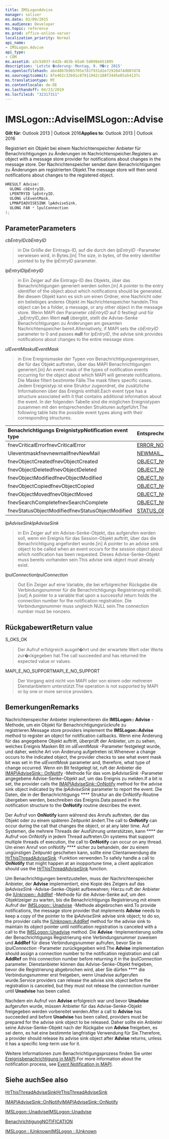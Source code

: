```yaml
---
title: IMSLogonAdvise
manager: soliver
ms.date: 03/09/2015
ms.audience: Developer
ms.topic: reference
ms.prod: office-online-server
localization_priority: Normal
api_name:
- IMSLogon.Advise
api_type:
- COM
ms.assetid: a3c5d937-642b-463b-b5a0-5d099e651895
description: 'Letzte �nderung: Montag, 9. M�rz 2015'
ms.openlocfilehash: abe4867b965f05e781f931d2e72920474d007d78
ms.sourcegitcommit: 8fe462c32b91c87911942c188f3445e85a54137c
ms.translationtype: MT
ms.contentlocale: de-DE
ms.lasthandoff: 04/23/2019
ms.locfileid: "32317311"
---
```

# <a name="imslogonadvise"></a><span data-ttu-id="6a13e-103">IMSLogon::Advise</span><span class="sxs-lookup"><span data-stu-id="6a13e-103">IMSLogon::Advise</span></span>

  
  
<span data-ttu-id="6a13e-104">**Gilt für**: Outlook 2013 | Outlook 2016</span><span class="sxs-lookup"><span data-stu-id="6a13e-104">**Applies to**: Outlook 2013 | Outlook 2016</span></span> 
  
<span data-ttu-id="6a13e-105">Registriert ein Objekt bei einem Nachrichtenspeicher Anbieter für Benachrichtigungen zu Änderungen im Nachrichtenspeicher.</span><span class="sxs-lookup"><span data-stu-id="6a13e-105">Registers an object with a message store provider for notifications about changes in the message store.</span></span> <span data-ttu-id="6a13e-106">Der Nachrichtenspeicher sendet dann Benachrichtigungen zu Änderungen am registrierten Objekt.</span><span class="sxs-lookup"><span data-stu-id="6a13e-106">The message store will then send notifications about changes to the registered object.</span></span>
  
```cpp
HRESULT Advise(
  ULONG cbEntryID,
  LPENTRYID lpEntryID,
  ULONG ulEventMask,
  LPMAPIADVISESINK lpAdviseSink,
  ULONG FAR * lpulConnection
);
```

## <a name="parameters"></a><span data-ttu-id="6a13e-107">Parameter</span><span class="sxs-lookup"><span data-stu-id="6a13e-107">Parameters</span></span>

 <span data-ttu-id="6a13e-108">_cbEntryID_</span><span class="sxs-lookup"><span data-stu-id="6a13e-108">_cbEntryID_</span></span>
  
> <span data-ttu-id="6a13e-109">in Die Größe der Eintrags-ID, auf die durch den _lpEntryID_ -Parameter verwiesen wird, in Bytes.</span><span class="sxs-lookup"><span data-stu-id="6a13e-109">[in] The size, in bytes, of the entry identifier pointed to by the  _lpEntryID_ parameter.</span></span> 
    
 <span data-ttu-id="6a13e-110">_lpEntryID_</span><span class="sxs-lookup"><span data-stu-id="6a13e-110">_lpEntryID_</span></span>
  
> <span data-ttu-id="6a13e-111">in Ein Zeiger auf die Eintrags-ID des Objekts, über das Benachrichtigungen generiert werden sollen.</span><span class="sxs-lookup"><span data-stu-id="6a13e-111">[in] A pointer to the entry identifier of the object about which notifications should be generated.</span></span> <span data-ttu-id="6a13e-112">Bei diesem Objekt kann es sich um einen Ordner, eine Nachricht oder ein beliebiges anderes Objekt im Nachrichtenspeicher handeln.</span><span class="sxs-lookup"><span data-stu-id="6a13e-112">This object can be a folder, a message, or any other object in the message store.</span></span> <span data-ttu-id="6a13e-113">Wenn MAPI den Parameter _cbEntryID_ auf 0 festlegt und für _lpEntryID_den Wert **null** übergibt, stellt die Advise-Senke Benachrichtigungen zu Änderungen am gesamten Nachrichtenspeicher bereit.</span><span class="sxs-lookup"><span data-stu-id="6a13e-113">Alternatively, if MAPI sets the  _cbEntryID_ parameter to 0 and passes **null** for  _lpEntryID_, the advise sink provides notifications about changes to the entire message store.</span></span>
    
 <span data-ttu-id="6a13e-114">_ulEventMask_</span><span class="sxs-lookup"><span data-stu-id="6a13e-114">_ulEventMask_</span></span>
  
> <span data-ttu-id="6a13e-115">in Eine Ereignismaske der Typen von Benachrichtigungsereignissen, die für das Objekt auftreten, über das MAPI Benachrichtigungen generiert.</span><span class="sxs-lookup"><span data-stu-id="6a13e-115">[in] An event mask of the types of notification events occurring for the object about which MAPI will generate notifications.</span></span> <span data-ttu-id="6a13e-116">Die Maske filtert bestimmte Fälle.</span><span class="sxs-lookup"><span data-stu-id="6a13e-116">The mask filters specific cases.</span></span> <span data-ttu-id="6a13e-117">Jedem Ereignistyp ist eine Struktur zugeordnet, die zusätzliche Informationen über das Ereignis enthält.</span><span class="sxs-lookup"><span data-stu-id="6a13e-117">Each event type has a structure associated with it that contains additional information about the event.</span></span> <span data-ttu-id="6a13e-118">In der folgenden Tabelle sind die möglichen Ereignistypen zusammen mit den entsprechenden Strukturen aufgeführt.</span><span class="sxs-lookup"><span data-stu-id="6a13e-118">The following table lists the possible event types along with their corresponding structures.</span></span>
    
|<span data-ttu-id="6a13e-119">**Benachrichtigungs Ereignistyp**</span><span class="sxs-lookup"><span data-stu-id="6a13e-119">**Notification event type**</span></span>|<span data-ttu-id="6a13e-120">**Entsprechende Struktur**</span><span class="sxs-lookup"><span data-stu-id="6a13e-120">**Corresponding structure**</span></span>|
|:-----|:-----|
|<span data-ttu-id="6a13e-121">fnevCriticalError</span><span class="sxs-lookup"><span data-stu-id="6a13e-121">fnevCriticalError</span></span>  <br/> |[<span data-ttu-id="6a13e-122">ERROR_NOTIFICATION</span><span class="sxs-lookup"><span data-stu-id="6a13e-122">ERROR_NOTIFICATION</span></span>](error_notification.md) <br/> |
|<span data-ttu-id="6a13e-123">Uleventmaskfnevnewmail</span><span class="sxs-lookup"><span data-stu-id="6a13e-123">fnevNewMail</span></span>  <br/> |[<span data-ttu-id="6a13e-124">NEWMAIL_NOTIFICATION</span><span class="sxs-lookup"><span data-stu-id="6a13e-124">NEWMAIL_NOTIFICATION</span></span>](newmail_notification.md) <br/> |
|<span data-ttu-id="6a13e-125">fnevObjectCreated</span><span class="sxs-lookup"><span data-stu-id="6a13e-125">fnevObjectCreated</span></span>  <br/> |[<span data-ttu-id="6a13e-126">OBJECT_NOTIFICATION</span><span class="sxs-lookup"><span data-stu-id="6a13e-126">OBJECT_NOTIFICATION</span></span>](object_notification.md) <br/> |
|<span data-ttu-id="6a13e-127">fnevObjectDeleted</span><span class="sxs-lookup"><span data-stu-id="6a13e-127">fnevObjectDeleted</span></span>  <br/> |[<span data-ttu-id="6a13e-128">OBJECT_NOTIFICATION</span><span class="sxs-lookup"><span data-stu-id="6a13e-128">OBJECT_NOTIFICATION</span></span>](object_notification.md) <br/> |
|<span data-ttu-id="6a13e-129">fnevObjectModified</span><span class="sxs-lookup"><span data-stu-id="6a13e-129">fnevObjectModified</span></span>  <br/> |[<span data-ttu-id="6a13e-130">OBJECT_NOTIFICATION</span><span class="sxs-lookup"><span data-stu-id="6a13e-130">OBJECT_NOTIFICATION</span></span>](object_notification.md) <br/> |
|<span data-ttu-id="6a13e-131">fnevObjectCopied</span><span class="sxs-lookup"><span data-stu-id="6a13e-131">fnevObjectCopied</span></span>  <br/> |[<span data-ttu-id="6a13e-132">OBJECT_NOTIFICATION</span><span class="sxs-lookup"><span data-stu-id="6a13e-132">OBJECT_NOTIFICATION</span></span>](object_notification.md) <br/> |
|<span data-ttu-id="6a13e-133">fnevObjectMoved</span><span class="sxs-lookup"><span data-stu-id="6a13e-133">fnevObjectMoved</span></span>  <br/> |[<span data-ttu-id="6a13e-134">OBJECT_NOTIFICATION</span><span class="sxs-lookup"><span data-stu-id="6a13e-134">OBJECT_NOTIFICATION</span></span>](object_notification.md) <br/> |
|<span data-ttu-id="6a13e-135">fnevSearchComplete</span><span class="sxs-lookup"><span data-stu-id="6a13e-135">fnevSearchComplete</span></span>  <br/> |[<span data-ttu-id="6a13e-136">OBJECT_NOTIFICATION</span><span class="sxs-lookup"><span data-stu-id="6a13e-136">OBJECT_NOTIFICATION</span></span>](object_notification.md) <br/> |
|<span data-ttu-id="6a13e-137">fnevStatusObjectModified</span><span class="sxs-lookup"><span data-stu-id="6a13e-137">fnevStatusObjectModified</span></span>  <br/> |[<span data-ttu-id="6a13e-138">STATUS_OBJECT_NOTIFICATION</span><span class="sxs-lookup"><span data-stu-id="6a13e-138">STATUS_OBJECT_NOTIFICATION</span></span>](status_object_notification.md) <br/> |
   
 <span data-ttu-id="6a13e-139">_lpAdviseSink_</span><span class="sxs-lookup"><span data-stu-id="6a13e-139">_lpAdviseSink_</span></span>
  
> <span data-ttu-id="6a13e-140">in Ein Zeiger auf ein Advise-Senke-Objekt, das aufgerufen werden soll, wenn ein Ereignis für das Session-Objekt auftritt, über das die Benachrichtigung angefordert wurde.</span><span class="sxs-lookup"><span data-stu-id="6a13e-140">[in] A pointer to an advise sink object to be called when an event occurs for the session object about which notification has been requested.</span></span> <span data-ttu-id="6a13e-141">Dieses Advise-Senke-Objekt muss bereits vorhanden sein.</span><span class="sxs-lookup"><span data-stu-id="6a13e-141">This advise sink object must already exist.</span></span>
    
 <span data-ttu-id="6a13e-142">_lpulConnection_</span><span class="sxs-lookup"><span data-stu-id="6a13e-142">_lpulConnection_</span></span>
  
> <span data-ttu-id="6a13e-143">Out Ein Zeiger auf eine Variable, die bei erfolgreicher Rückgabe die Verbindungsnummer für die Benachrichtigungs Registrierung enthält.</span><span class="sxs-lookup"><span data-stu-id="6a13e-143">[out] A pointer to a variable that upon a successful return holds the connection number for the notification registration.</span></span> <span data-ttu-id="6a13e-144">Die Verbindungsnummer muss ungleich NULL sein.</span><span class="sxs-lookup"><span data-stu-id="6a13e-144">The connection number must be nonzero.</span></span>
    
## <a name="return-value"></a><span data-ttu-id="6a13e-145">Rückgabewert</span><span class="sxs-lookup"><span data-stu-id="6a13e-145">Return value</span></span>

<span data-ttu-id="6a13e-146">S_OK</span><span class="sxs-lookup"><span data-stu-id="6a13e-146">S_OK</span></span> 
  
> <span data-ttu-id="6a13e-147">Der Aufruf erfolgreich ausgef�hrt und der erwartete Wert oder Werte zur�ckgegeben hat.</span><span class="sxs-lookup"><span data-stu-id="6a13e-147">The call succeeded and has returned the expected value or values.</span></span>
    
<span data-ttu-id="6a13e-148">MAPI_E_NO_SUPPORT</span><span class="sxs-lookup"><span data-stu-id="6a13e-148">MAPI_E_NO_SUPPORT</span></span> 
  
> <span data-ttu-id="6a13e-149">Der Vorgang wird nicht von MAPI oder von einem oder mehreren Dienstanbietern unterstützt.</span><span class="sxs-lookup"><span data-stu-id="6a13e-149">The operation is not supported by MAPI or by one or more service providers.</span></span>
    
## <a name="remarks"></a><span data-ttu-id="6a13e-150">Bemerkungen</span><span class="sxs-lookup"><span data-stu-id="6a13e-150">Remarks</span></span>

<span data-ttu-id="6a13e-151">Nachrichtenspeicher Anbieter implementieren die **IMSLogon:: Advise** -Methode, um ein Objekt für Benachrichtigungsrückrufe zu registrieren.</span><span class="sxs-lookup"><span data-stu-id="6a13e-151">Message store providers implement the **IMSLogon::Advise** method to register an object for notification callbacks.</span></span> <span data-ttu-id="6a13e-152">Wenn eine Änderung für das angegebene Objekt auftritt, überprüft der Anbieter, um zu sehen, welches Ereignis Masken Bit im _ulEventMask_ -Parameter festgelegt wurde, und daher, welche Art von Änderung aufgetreten ist.</span><span class="sxs-lookup"><span data-stu-id="6a13e-152">Whenever a change occurs to the indicated object, the provider checks to see what event mask bit was set in the  _ulEventMask_ parameter and, therefore, what type of change occurred.</span></span> <span data-ttu-id="6a13e-153">Wenn ein Bit festgelegt ist, ruft der Anbieter die [IMAPIAdviseSink:: OnNotify](imapiadvisesink-onnotify.md) -Methode für das vom _lpAdviseSink_ -Parameter angegebene Advise-Senke-Objekt auf, um das Ereignis zu melden.</span><span class="sxs-lookup"><span data-stu-id="6a13e-153">If a bit is set, the provider calls the [IMAPIAdviseSink::OnNotify](imapiadvisesink-onnotify.md) method for the advise sink object indicated by the  _lpAdviseSink_ parameter to report the event.</span></span> <span data-ttu-id="6a13e-154">Die Daten, die in der Benachrichtigungs \*\*\*\* Struktur an die OnNotify-Routine übergeben werden, beschreiben das Ereignis.</span><span class="sxs-lookup"><span data-stu-id="6a13e-154">Data passed in the notification structure to the **OnNotify** routine describes the event.</span></span> 
  
<span data-ttu-id="6a13e-155">Der Aufruf von **OnNotify** kann während des Anrufs auftreten, der das Objekt oder zu einem späteren Zeitpunkt ändert.</span><span class="sxs-lookup"><span data-stu-id="6a13e-155">The call to **OnNotify** can occur during the call that changes the object, or at any later time.</span></span> <span data-ttu-id="6a13e-156">Auf Systemen, die mehrere Threads der Ausführung unterstützen, kann \*\*\*\* der Aufruf von OnNotify in jedem Thread auftreten.</span><span class="sxs-lookup"><span data-stu-id="6a13e-156">On systems that support multiple threads of execution, the call to **OnNotify** can occur on any thread.</span></span> <span data-ttu-id="6a13e-157">Um einen Anruf von onNotify \*\*\*\* sicher zu behandeln, der zu einem ungünstigen Zeitpunkt geschehen kann, sollte eine Clientanwendung die [HrThisThreadAdviseSink](hrthisthreadadvisesink.md) -Funktion verwenden.</span><span class="sxs-lookup"><span data-stu-id="6a13e-157">To safely handle a call to **OnNotify** that might happen at an inopportune time, a client application should use the [HrThisThreadAdviseSink](hrthisthreadadvisesink.md) function.</span></span> 
  
<span data-ttu-id="6a13e-158">Um Benachrichtigungen bereitzustellen, muss der Nachrichtenspeicher Anbieter, der **Advise** implementiert, eine Kopie des Zeigers auf das _lpAdviseSink_ -Advise-Senke-Objekt aufbewahren; Hierzu ruft der Anbieter die [IUnknown:: AddRef](https://msdn.microsoft.com/library/ms691379%28v=VS.85%29.aspx) -Methode für die Advise-Senke auf, um den Objektzeiger zu warten, bis die Benachrichtigungs Registrierung mit einem Aufruf der [IMSLogon:: Unadvise](imslogon-unadvise.md) -Methode abgebrochen wird.</span><span class="sxs-lookup"><span data-stu-id="6a13e-158">To provide notifications, the message store provider that implements **Advise** needs to keep a copy of the pointer to the  _lpAdviseSink_ advise sink object; to do so, the provider calls the [IUnknown::AddRef](https://msdn.microsoft.com/library/ms691379%28v=VS.85%29.aspx) method for the advise sink to maintain its object pointer until notification registration is canceled with a call to the [IMSLogon::Unadvise](imslogon-unadvise.md) method.</span></span> <span data-ttu-id="6a13e-159">Die **Advise** -Implementierung sollte der Benachrichtigungs Registrierung eine Verbindungsnummer zuweisen und **AddRef** für diese Verbindungsnummer aufrufen, bevor Sie im _lpulConnection_ -Parameter zurückgegeben wird.</span><span class="sxs-lookup"><span data-stu-id="6a13e-159">The **Advise** implementation should assign a connection number to the notification registration and call **AddRef** on this connection number before returning it in the  _lpulConnection_ parameter.</span></span> <span data-ttu-id="6a13e-160">Dienstanbieter können das Advise-Senke-Objekt freigeben, bevor die Registrierung abgebrochen wird, aber Sie dürfen \*\*\*\* die Verbindungsnummer erst freigeben, wenn Unadvise aufgerufen wurde.</span><span class="sxs-lookup"><span data-stu-id="6a13e-160">Service providers can release the advise sink object before the registration is canceled, but they must not release the connection number until **Unadvise** has been called.</span></span> 
  
<span data-ttu-id="6a13e-161">Nachdem ein Aufruf von **Advise** erfolgreich war und bevor **Unadvise** aufgerufen wurde, müssen Anbieter für das Advise-Senke-Objekt freigegeben werden vorbereitet werden.</span><span class="sxs-lookup"><span data-stu-id="6a13e-161">After a call to **Advise** has succeeded and before **Unadvise** has been called, providers must be prepared for the advise sink object to be released.</span></span> <span data-ttu-id="6a13e-162">Daher sollte ein Anbieter seine Advise-Senke-Objekt nach der Rückgabe von **Advise** freigeben, es sei denn, es hat eine bestimmte langfristige Verwendung für Sie.</span><span class="sxs-lookup"><span data-stu-id="6a13e-162">Therefore, a provider should release its advise sink object after **Advise** returns, unless it has a specific long-term use for it.</span></span> 
  
<span data-ttu-id="6a13e-163">Weitere Informationen zum Benachrichtigungsprozess finden Sie unter [Ereignisbenachrichtigung in MAPI](event-notification-in-mapi.md).</span><span class="sxs-lookup"><span data-stu-id="6a13e-163">For more information about the notification process, see [Event Notification in MAPI](event-notification-in-mapi.md).</span></span> 
  
## <a name="see-also"></a><span data-ttu-id="6a13e-164">Siehe auch</span><span class="sxs-lookup"><span data-stu-id="6a13e-164">See also</span></span>



[<span data-ttu-id="6a13e-165">HrThisThreadAdviseSink</span><span class="sxs-lookup"><span data-stu-id="6a13e-165">HrThisThreadAdviseSink</span></span>](hrthisthreadadvisesink.md)
  
[<span data-ttu-id="6a13e-166">IMAPIAdviseSink::OnNotify</span><span class="sxs-lookup"><span data-stu-id="6a13e-166">IMAPIAdviseSink::OnNotify</span></span>](imapiadvisesink-onnotify.md)
  
[<span data-ttu-id="6a13e-167">IMSLogon::Unadvise</span><span class="sxs-lookup"><span data-stu-id="6a13e-167">IMSLogon::Unadvise</span></span>](imslogon-unadvise.md)
  
[<span data-ttu-id="6a13e-168">Benachrichtigung</span><span class="sxs-lookup"><span data-stu-id="6a13e-168">NOTIFICATION</span></span>](notification.md)
  
[<span data-ttu-id="6a13e-169">IMSLogon : IUnknown</span><span class="sxs-lookup"><span data-stu-id="6a13e-169">IMSLogon : IUnknown</span></span>](imslogoniunknown.md)

